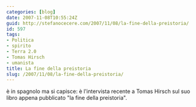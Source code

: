 ```yaml
---
categories: [blog]
date: 2007-11-08T10:55:24Z
guid: http://stefanocecere.com/2007/11/08/la-fine-della-preistoria/
id: 597
tags:
- Politica
- spirito
- Terra 2.0
- Tomas Hirsch
- umanista
title: La fine della preistoria
slug: /2007/11/08/la-fine-della-preistoria/
---
```


è in spagnolo ma si capisce: è l'intervista recente a Tomas Hirsch sul suo libro appena pubblicato "la fine della preistoria".